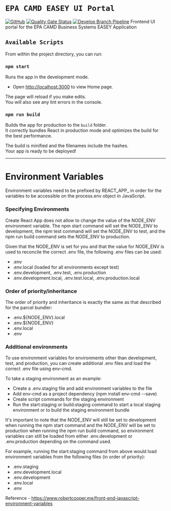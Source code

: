 # `EPA CAMD EASEY UI Portal`
[![GitHub](https://img.shields.io/github/license/US-EPA-CAMD/easey-ui)](https://github.com/US-EPA-CAMD/easey-ui/blob/develop/LICENSE.md)
[![Quality Gate Status](https://sonarcloud.io/api/project_badges/measure?project=US-EPA-CAMD_easey-ui&metric=alert_status)](https://sonarcloud.io/dashboard?id=US-EPA-CAMD_easey-ui)
[![Develop Branch Pipeline](https://github.com/US-EPA-CAMD/easey-ui/workflows/Develop%20Branch%20Pipeline/badge.svg)](https://github.com/US-EPA-CAMD/easey-ui/actions)
Frontend UI portal for the EPA CAMD Business Systems EASEY Application

## `Available Scripts`

From within the project directory, you can run:

### `npm start`

Runs the app in the development mode.<br />
* Open [http://localhost:3000](http://localhost:3000) to view Home page.

The page will reload if you make edits.<br />
You will also see any lint errors in the console.

### `npm run build`

Builds the app for production to the `build` folder.<br />
It correctly bundles React in production mode and optimizes the build for the best performance.

The build is minified and the filenames include the hashes.<br />
Your app is ready to be deployed!

-----------------------------------------------------------------------------------------

# Environment Variables
Environment variables need to be prefixed by REACT_APP_ in order for the variables to be accessible on the process.env object in JavaScript.

### Specifying Environments
Create React App does not allow to change the value of the NODE_ENV environment variable. The npm start command will set the NODE_ENV to development, the npm test command will set the NODE_ENV to test, and the npm run build command sets the NODE_ENV to production.

Given that the NODE_ENV is set for you and that the value for NODE_ENV is used to reconcile the correct .env file, the following .env files can be used:

* .env
* .env.local (loaded for all environments except test)
* .env.development, .env.test, .env.production
* .env.development.local, .env.test.local, .env.production.local

### Order of priority/inheritance
The order of priority and inheritance is exactly the same as that described for the parcel bundler:

* .env.${NODE_ENV}.local
* .env.${NODE_ENV}
* .env.local
* .env

### Additional environments
To use environment variables for environments other than development, test, and production, you can create additional .env files and load the correct .env file using env-cmd.

To take a staging environment as an example:

* Create a .env.staging file and add environment variables to the file
* Add env-cmd as a project dependency (npm install env-cmd --save)
* Create script commands for the staging environment
* Run the start:staging or build:staging command to start a local staging environment or
  to build the staging environment bundle

It's important to note that the NODE_ENV will still be set to development when running the npm start command and the NODE_ENV will be set to production when running the npm run build command, so environment variables can still be loaded from either .env.development or .env.production depending on the command used.

For example, running the start:staging command from above would load environment variables from the following files (in order of priority):

* .env.staging
* .env.development.local
* .env.development
* .env.local
* .env

Reference - https://www.robertcooper.me/front-end-javascript-environment-variables